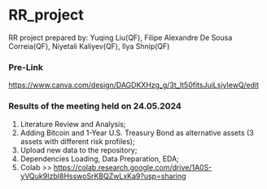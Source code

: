 # RR_project
RR project prepared by: Yuqing Liu(QF), Filipe Alexandre De Sousa Correia(QF),  Niyetali Kaliyev(QF),  Ilya Shnip(QF)

### Pre-Link
https://www.canva.com/design/DAGDKXHzg_g/3t_lt50fitsJuiLsjyIewQ/edit

### Results of the meeting held on 24.05.2024
1) Literature Review and Analysis;
2) Adding Bitcoin and 1-Year U.S. Treasury Bond as alternative assets (3 assets with different risk profiles);
3) Upload new data to the repository;
4) Dependencies Loading, Data Preparation, EDA;
5) Colab >> https://colab.research.google.com/drive/1A0S-yVQuk9IzbI8HsswoSrKBQZwLxKa9?usp=sharing

